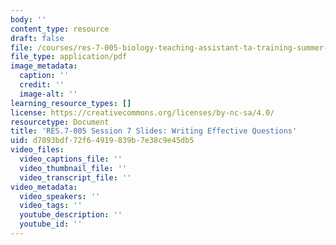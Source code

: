 ```yaml
---
body: ''
content_type: resource
draft: false
file: /courses/res-7-005-biology-teaching-assistant-ta-training-summer-2020/session-7_-writing-effective-questions_edited_processed.pdf
file_type: application/pdf
image_metadata:
  caption: ''
  credit: ''
  image-alt: ''
learning_resource_types: []
license: https://creativecommons.org/licenses/by-nc-sa/4.0/
resourcetype: Document
title: 'RES.7-005 Session 7 Slides: Writing Effective Questions'
uid: d7893bdf-72f6-4919-839b-7e38c9e45db5
video_files:
  video_captions_file: ''
  video_thumbnail_file: ''
  video_transcript_file: ''
video_metadata:
  video_speakers: ''
  video_tags: ''
  youtube_description: ''
  youtube_id: ''
---
```

